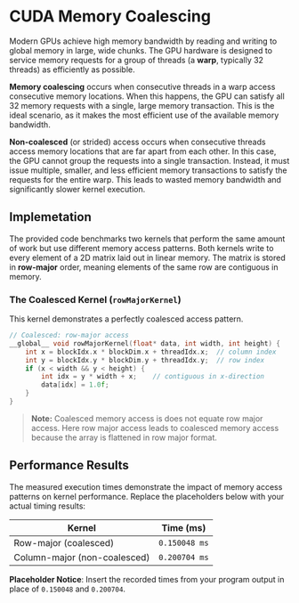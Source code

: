 # CUDA Memory Coalescing

Modern GPUs achieve high memory bandwidth by reading and writing to global memory in large, wide chunks. The GPU hardware is designed to service memory requests for a group of threads (a **warp**, typically 32 threads) as efficiently as possible.

**Memory coalescing** occurs when consecutive threads in a warp access consecutive memory locations. When this happens, the GPU can satisfy all 32 memory requests with a single, large memory transaction. This is the ideal scenario, as it makes the most efficient use of the available memory bandwidth.

**Non-coalesced** (or strided) access occurs when consecutive threads access memory locations that are far apart from each other. In this case, the GPU cannot group the requests into a single transaction. Instead, it must issue multiple, smaller, and less efficient memory transactions to satisfy the requests for the entire warp. This leads to wasted memory bandwidth and significantly slower kernel execution.

## Implemetation

The provided code benchmarks two kernels that perform the same amount of work but use different memory access patterns. Both kernels write to every element of a 2D matrix laid out in linear memory. The matrix is stored in **row-major** order, meaning elements of the same row are contiguous in memory.

### The Coalesced Kernel (`rowMajorKernel`)

This kernel demonstrates a perfectly coalesced access pattern.

```cpp
// Coalesced: row-major access
__global__ void rowMajorKernel(float* data, int width, int height) {
    int x = blockIdx.x * blockDim.x + threadIdx.x;  // column index
    int y = blockIdx.y * blockDim.y + threadIdx.y;  // row index
    if (x < width && y < height) {
        int idx = y * width + x;    // contiguous in x-direction
        data[idx] = 1.0f;
    }
}
```

> **Note:** Coalesced memory access is does not equate row major access. Here row major access leads to coalesced memory access because the array is flattened in row major format.

## Performance Results

The measured execution times demonstrate the impact of memory access patterns on kernel performance. Replace the placeholders below with your actual timing results:

| Kernel                                 | Time (ms)             |
|----------------------------------------|-----------------------|
| Row-major (coalesced)                  | `0.150048 ms`        |
| Column-major (non-coalesced)           | `0.200704 ms`        |

**Placeholder Notice**: Insert the recorded times from your program output in place of `0.150048` and `0.200704`.
